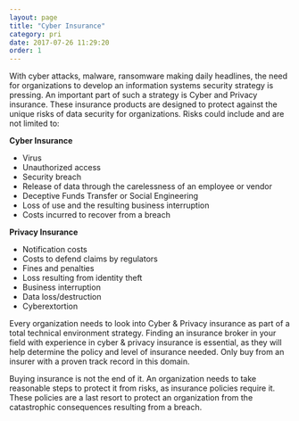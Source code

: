 ```yaml
---
layout: page
title: "Cyber Insurance"
category: pri
date: 2017-07-26 11:29:20
order: 1
---
```


With cyber attacks, malware, ransomware making daily headlines, the need for organizations to develop an information systems security strategy is pressing. An important part of such a strategy is Cyber and Privacy insurance. These insurance products are designed to protect against the unique risks of data security for organizations. Risks could include and are not limited to:

**Cyber Insurance**

* Virus
* Unauthorized access
* Security breach
* Release of data through the carelessness of an employee or vendor
* Deceptive Funds Transfer or Social Engineering
* Loss of use and the resulting business interruption
* Costs incurred to recover from a breach

**Privacy Insurance**

* Notification costs
* Costs to defend claims by regulators
* Fines and penalties
* Loss resulting from identity theft
* Business interruption
* Data loss/destruction
* Cyberextortion

Every organization needs to look into Cyber & Privacy insurance as part of a total technical environment strategy. Finding an insurance broker in your field with experience in cyber & privacy insurance is essential, as they will help determine the policy and level of insurance needed. Only buy from an insurer with a proven track record in this domain.

Buying insurance is not the end of it. An organization needs to take reasonable steps to protect it from risks, as insurance policies require it. These policies are a last resort to protect an organization from the catastrophic consequences resulting from a breach.
